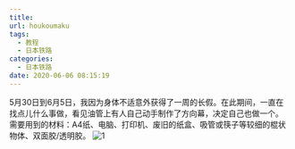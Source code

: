 ```yaml
---
title: 
url: houkoumaku
tags:
  - 教程
  - 日本铁路
categories:
  - 日本铁路
date: 2020-06-06 08:15:19
---
```

5月30日到6月5日，我因为身体不适意外获得了一周的长假。在此期间，一直在找点儿什么事做，看见油管上有人自己动手制作了方向幕，决定自己也做一个。
需要用到的材料：A4纸、电脑、打印机、废旧的纸盒、吸管或筷子等较细的棍状物体、双面胶/透明胶。
![1](https://www.kujohoni.cn/wp-content/uploads/2020/06/DSC_0326-scaled-e1591361181815.jpg)
